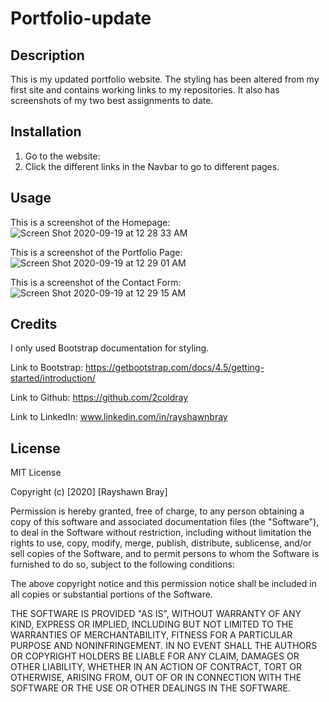# Portfolio-update

## Description

This is my updated portfolio website. The styling has been altered from my first site and contains working links to my repositories. It also has screenshots of my two best assignments to date.

## Installation

1. Go to the website: 
2. Click the different links in the Navbar to go to different pages.

## Usage

This is a screenshot of the Homepage:
![Screen Shot 2020-09-19 at 12 28 33 AM](https://user-images.githubusercontent.com/60899926/93659171-97b71400-fa10-11ea-83bb-49e07dad2007.png)


This is a screenshot of the Portfolio Page:
![Screen Shot 2020-09-19 at 12 29 01 AM](https://user-images.githubusercontent.com/60899926/93659172-9be33180-fa10-11ea-91ac-6a6bcb7b9575.png)

This is a screenshot of the Contact Form:
![Screen Shot 2020-09-19 at 12 29 15 AM](https://user-images.githubusercontent.com/60899926/93659178-a1d91280-fa10-11ea-860a-f26e8c3cc371.png)


## Credits

I only used Bootstrap documentation for styling.

Link to Bootstrap: https://getbootstrap.com/docs/4.5/getting-started/introduction/

Link to Github: https://github.com/2coldray

Link to LinkedIn: www.linkedin.com/in/rayshawnbray

## License

MIT License

Copyright (c) [2020] [Rayshawn Bray]

Permission is hereby granted, free of charge, to any person obtaining a copy
of this software and associated documentation files (the "Software"), to deal
in the Software without restriction, including without limitation the rights
to use, copy, modify, merge, publish, distribute, sublicense, and/or sell
copies of the Software, and to permit persons to whom the Software is
furnished to do so, subject to the following conditions:

The above copyright notice and this permission notice shall be included in all
copies or substantial portions of the Software.

THE SOFTWARE IS PROVIDED "AS IS", WITHOUT WARRANTY OF ANY KIND, EXPRESS OR
IMPLIED, INCLUDING BUT NOT LIMITED TO THE WARRANTIES OF MERCHANTABILITY,
FITNESS FOR A PARTICULAR PURPOSE AND NONINFRINGEMENT. IN NO EVENT SHALL THE
AUTHORS OR COPYRIGHT HOLDERS BE LIABLE FOR ANY CLAIM, DAMAGES OR OTHER
LIABILITY, WHETHER IN AN ACTION OF CONTRACT, TORT OR OTHERWISE, ARISING FROM,
OUT OF OR IN CONNECTION WITH THE SOFTWARE OR THE USE OR OTHER DEALINGS IN THE
SOFTWARE.
